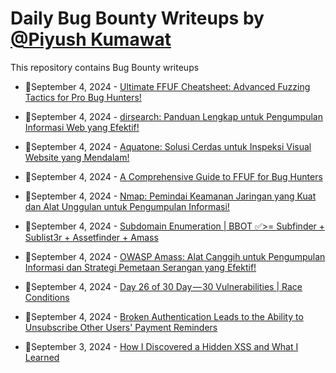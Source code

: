 # Daily Bug Bounty Writeups by [@Piyush Kumawat](https://twitter.com/piyush_supiy) 
This repository contains Bug Bounty writeups

<!-- BLOG-POST-LIST:START -->
 - 💯September 4, 2024 - [Ultimate FFUF Cheatsheet: Advanced Fuzzing Tactics for Pro Bug Hunters!](https://medium.com/h7w/ultimate-ffuf-cheatsheet-advanced-fuzzing-tactics-for-pro-bug-hunters-492598750150?source=rss------bug_bounty-5) 

 - 💯September 4, 2024 - [dirsearch: Panduan Lengkap untuk Pengumpulan Informasi Web yang Efektif!](https://medium.com/@adriansyah1230/dirsearch-panduan-lengkap-untuk-pengumpulan-informasi-web-yang-efektif-c7fdee43b2d4?source=rss------bug_bounty-5) 

 - 💯September 4, 2024 - [Aquatone: Solusi Cerdas untuk Inspeksi Visual Website yang Mendalam!](https://medium.com/@adriansyah1230/aquatone-solusi-cerdas-untuk-inspeksi-visual-website-yang-mendalam-68811f0735c7?source=rss------bug_bounty-5) 

 - 💯September 4, 2024 - [A Comprehensive Guide to FFUF for Bug Hunters](https://maelstromenigma.medium.com/a-comprehensive-guide-to-ffuf-for-bug-hunters-76942e90f92b?source=rss------bug_bounty-5) 

 - 💯September 4, 2024 - [Nmap: Pemindai Keamanan Jaringan yang Kuat dan Alat Unggulan untuk Pengumpulan Informasi!](https://medium.com/@adriansyah1230/nmap-pemindai-keamanan-jaringan-yang-kuat-dan-alat-unggulan-untuk-pengumpulan-informasi-ce2186eda0d1?source=rss------bug_bounty-5) 

 - 💯September 4, 2024 - [Subdomain Enumeration | BBOT ✅&gt;= Subfinder + Sublist3r + Assetfinder + Amass](https://dkcyberz.medium.com/bbot-subfinder-sublist3r-assetfinder-amass-subdomain-enumeration-c42bbbf76052?source=rss------bug_bounty-5) 

 - 💯September 4, 2024 - [OWASP Amass: Alat Canggih untuk Pengumpulan Informasi dan Strategi Pemetaan Serangan yang Efektif!](https://medium.com/@adriansyah1230/owasp-amass-alat-canggih-untuk-pengumpulan-informasi-dan-strategi-pemetaan-serangan-yang-efektif-7859ad0515ad?source=rss------bug_bounty-5) 

 - 💯September 4, 2024 - [Day 26 of 30 Day — 30 Vulnerabilities | Race Conditions](https://medium.com/@kumawatabhijeet2002/day-26-of-30-day-30-vulnerabilities-race-conditions-e6b761e006b1?source=rss------bug_bounty-5) 

 - 💯September 4, 2024 - [Broken Authentication Leads to the Ability to Unsubscribe Other Users&#39; Payment Reminders](https://medium.com/@blackarazi/broken-authentication-leads-to-the-ability-to-unsubscribe-other-users-payment-reminders-0fdb1a63edec?source=rss------bug_bounty-5) 

 - 💯September 3, 2024 - [How I Discovered a Hidden XSS and What I Learned](https://medium.com/@issam.qsous/how-i-discovered-a-hidden-xss-and-what-i-learned-9a34995ebbd2?source=rss------bug_bounty-5) 
<!-- BLOG-POST-LIST:END -->
